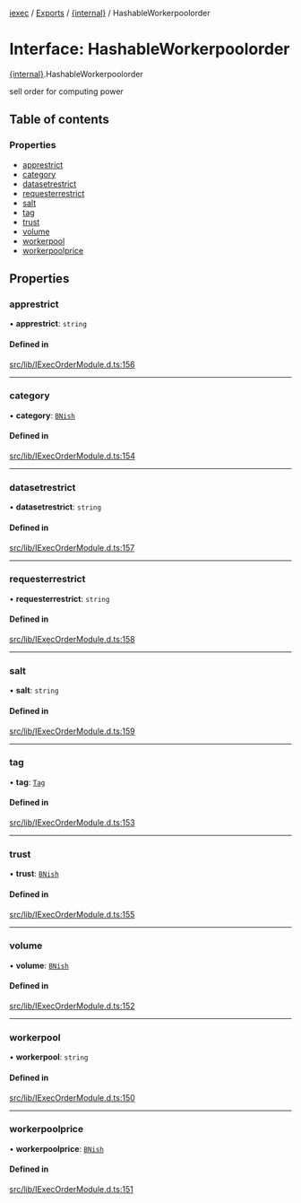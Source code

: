 [iexec](../README.md) / [Exports](../modules.md) / [{internal}](../modules/internal_.md) / HashableWorkerpoolorder

# Interface: HashableWorkerpoolorder

[{internal}](../modules/internal_.md).HashableWorkerpoolorder

sell order for computing power

## Table of contents

### Properties

- [apprestrict](internal_.HashableWorkerpoolorder.md#apprestrict)
- [category](internal_.HashableWorkerpoolorder.md#category)
- [datasetrestrict](internal_.HashableWorkerpoolorder.md#datasetrestrict)
- [requesterrestrict](internal_.HashableWorkerpoolorder.md#requesterrestrict)
- [salt](internal_.HashableWorkerpoolorder.md#salt)
- [tag](internal_.HashableWorkerpoolorder.md#tag)
- [trust](internal_.HashableWorkerpoolorder.md#trust)
- [volume](internal_.HashableWorkerpoolorder.md#volume)
- [workerpool](internal_.HashableWorkerpoolorder.md#workerpool)
- [workerpoolprice](internal_.HashableWorkerpoolorder.md#workerpoolprice)

## Properties

### apprestrict

• **apprestrict**: `string`

#### Defined in

[src/lib/IExecOrderModule.d.ts:156](https://github.com/iExecBlockchainComputing/iexec-sdk/blob/0c88714/src/lib/IExecOrderModule.d.ts#L156)

___

### category

• **category**: [`BNish`](../modules/internal_.md#bnish)

#### Defined in

[src/lib/IExecOrderModule.d.ts:154](https://github.com/iExecBlockchainComputing/iexec-sdk/blob/0c88714/src/lib/IExecOrderModule.d.ts#L154)

___

### datasetrestrict

• **datasetrestrict**: `string`

#### Defined in

[src/lib/IExecOrderModule.d.ts:157](https://github.com/iExecBlockchainComputing/iexec-sdk/blob/0c88714/src/lib/IExecOrderModule.d.ts#L157)

___

### requesterrestrict

• **requesterrestrict**: `string`

#### Defined in

[src/lib/IExecOrderModule.d.ts:158](https://github.com/iExecBlockchainComputing/iexec-sdk/blob/0c88714/src/lib/IExecOrderModule.d.ts#L158)

___

### salt

• **salt**: `string`

#### Defined in

[src/lib/IExecOrderModule.d.ts:159](https://github.com/iExecBlockchainComputing/iexec-sdk/blob/0c88714/src/lib/IExecOrderModule.d.ts#L159)

___

### tag

• **tag**: [`Tag`](../modules/internal_.md#tag)

#### Defined in

[src/lib/IExecOrderModule.d.ts:153](https://github.com/iExecBlockchainComputing/iexec-sdk/blob/0c88714/src/lib/IExecOrderModule.d.ts#L153)

___

### trust

• **trust**: [`BNish`](../modules/internal_.md#bnish)

#### Defined in

[src/lib/IExecOrderModule.d.ts:155](https://github.com/iExecBlockchainComputing/iexec-sdk/blob/0c88714/src/lib/IExecOrderModule.d.ts#L155)

___

### volume

• **volume**: [`BNish`](../modules/internal_.md#bnish)

#### Defined in

[src/lib/IExecOrderModule.d.ts:152](https://github.com/iExecBlockchainComputing/iexec-sdk/blob/0c88714/src/lib/IExecOrderModule.d.ts#L152)

___

### workerpool

• **workerpool**: `string`

#### Defined in

[src/lib/IExecOrderModule.d.ts:150](https://github.com/iExecBlockchainComputing/iexec-sdk/blob/0c88714/src/lib/IExecOrderModule.d.ts#L150)

___

### workerpoolprice

• **workerpoolprice**: [`BNish`](../modules/internal_.md#bnish)

#### Defined in

[src/lib/IExecOrderModule.d.ts:151](https://github.com/iExecBlockchainComputing/iexec-sdk/blob/0c88714/src/lib/IExecOrderModule.d.ts#L151)
